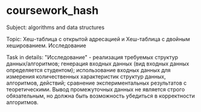 # coursework_hash
Subject: algorithms and data structures

Topic: Хеш-таблица с открытой адресацией и Хеш-таблица с двойным хешированием. Исследование

Task in details: "Исследование" - реализация требуемых структур данных/алгоритмов; генерация входных данных (вид входных данных определяется студентом); использование входных данных для измерения количественных характеристик структур данных, алгоритмов, действий; сравнение экспериментальных результатов с теоретическими. Вывод промежуточных данных не является строго обязательным, но должна быть возможность убедиться в корректности алгоритмов. 
